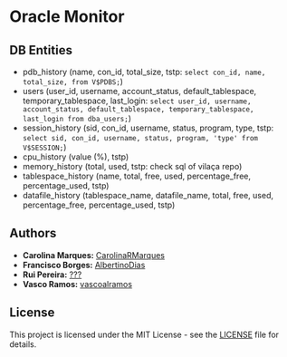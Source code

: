 # Oracle Monitor

## DB Entities

-   pdb_history (name, con_id, total_size, tstp: `select con_id, name, total_size, from V$PDBS;`)
-   users (user_id, username, account_status, default_tablespace, temporary_tablespace, last_login: `select user_id, username, account_status, default_tablespace, temporary_tablespace, last_login from dba_users;`)
-   session_history (sid, con_id, username, status, program, type, tstp: `select sid, con_id, username, status, program, 'type' from V$SESSION;`)
-   cpu_history (value (%), tstp)
-   memory_history (total, used, tstp: check sql of vilaça repo)
-   tablespace_history (name, total, free, used, percentage_free, percentage_used, tstp)
-   datafile_history (tablespace_name, datafile_name, total, free, used, percentage_free, percentage_used, tstp)

## Authors

-   **Carolina Marques:** [CarolinaRMarques](https://github.com/CarolinaRMarques)
-   **Francisco Borges:** [AlbertinoDias](https://github.com/AlbertinoDias)
-   **Rui Pereira:** [???](https://github.com/???)
-   **Vasco Ramos:** [vascoalramos](https://vascoalramos.me)

## License

This project is licensed under the MIT License - see the [LICENSE](LICENSE) file for details.
